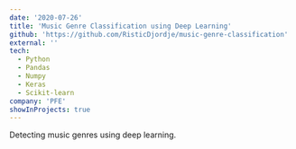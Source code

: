 ```yaml
---
date: '2020-07-26'
title: 'Music Genre Classification using Deep Learning'
github: 'https://github.com/RisticDjordje/music-genre-classification'
external: ''
tech:
  - Python
  - Pandas
  - Numpy
  - Keras
  - Scikit-learn
company: 'PFE'
showInProjects: true
---
```


Detecting music genres using deep learning.
